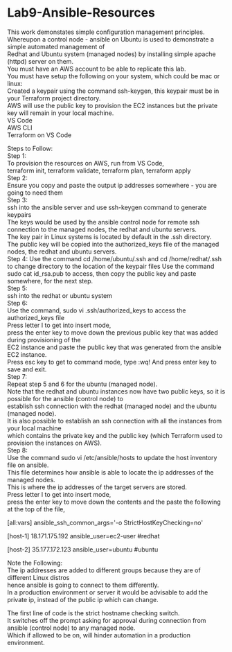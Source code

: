 # Lab9-Ansible-Resources
This work demonstates simple configuration management principles.  
Whereupon a control node - ansible on Ubuntu is used to demonstrate a simple automated management of  
Redhat and Ubuntu system (managed nodes) by installing simple apache (httpd) server on them.  
You must have an AWS account to be able to replicate this lab.  
You must have setup the following on your system, which could be mac or linux:  
Created a keypair using the command ssh-keygen, this keypair must be in your Terraform project directory.  
AWS will use the public key to provision the EC2 instances but the private key will remain in your local machine.  
VS Code  
AWS CLI  
Terraform on VS Code

Steps to Follow:  
Step 1:  
To provision the resources on AWS, run from VS Code,  
terraform init, terraform validate, terraform plan, terraform apply  
Step 2:  
Ensure you copy and paste the output ip addresses somewhere - you are going to need them  
Step 3:  
ssh into the ansible server and use ssh-keygen command to generate keypairs  
The keys would be used by the ansible control node for remote ssh connection to the managed nodes, 
the redhat and ubuntu servers.  
The key pair in Linux systems is located by default in the .ssh directory.  
The public key will be copied into the authorized_keys file of the managed nodes, the redhat and ubuntu servers.  
Step 4:
Use the command cd /home/ubuntu/.ssh and cd /home/redhat/.ssh to change directory to the location of the keypair files
Use the command sudo cat id_rsa.pub to access, then copy the public key and paste somewhere, for the next step.  
Step 5:  
ssh into the redhat or ubuntu system  
Step 6:  
Use the command, sudo vi .ssh/authorized_keys to access the authorized_keys file  
Press letter I to get into insert mode,  
press the enter key to move down the previous public key that was added during provisioning of the  
EC2 instance and paste the public key that was generated from the ansible EC2 instance.  
Press esc key to get to command mode, type :wq! And press enter key to save and exit.  
Step 7:  
Repeat step 5 and 6 for the ubuntu (managed node).  
Note that the redhat and ubuntu instances now have two public keys, so it is possible for the ansible (control node) to  
establish ssh connection with the redhat (managed node) and the ubuntu (managed node).  
It is also possible to establish an ssh connection with all the instances from your local machine  
which contains the private key and the public key (which Terraform used to provision the instances on AWS).  
Step 8:  
Use the command sudo vi /etc/ansible/hosts to update the host inventory file on ansible.  
This file determines how ansible is able to locate the ip addresses of the managed nodes.  
This is where the ip addresses of the target servers are stored.  
Press letter I to get into insert mode,  
press the enter key to move down the contents and the paste the following at the top of the file,  
  
[all:vars]
ansible_ssh_common_args='-o StrictHostKeyChecking=no'

[host-1]
18.171.175.192 ansible_user=ec2-user #redhat  
  
[host-2]
35.177.172.123 ansible_user=ubuntu #ubuntu  

Note the Following:  
The ip addresses are added to different groups because they are of different Linux distros  
hence ansible is going to connect to them differently.  
In a production environment or server it would be advisable to add the private ip, instead of the public ip which can change.  

The first line of code is the strict hostname checking switch.  
It switches off the prompt asking for approval during connection from ansible (control node) to any managed node.  
Which if allowed to be on, will hinder automation in a production environment.



